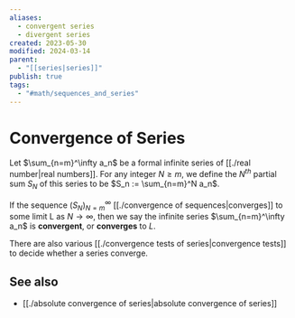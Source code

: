```yaml
---
aliases:
  - convergent series
  - divergent series
created: 2023-05-30
modified: 2024-03-14
parent:
  - "[[series|series]]"
publish: true
tags:
  - "#math/sequences_and_series"
---
```

# Convergence of Series
Let $\sum_{n=m}^\infty a_n$ be a formal infinite series of [[./real number|real numbers]]. For any integer $N \ge m$, we define the $N^{th}$ partial sum $S_N$ of this series to be $S_n := \sum_{n=m}^N a_n$.

If the sequence $(S_N)^{\infty}_{N=m}$ [[./convergence of sequences|converges]] to some limit L as $N \rightarrow \infty$, then we say the infinite series $\sum_{n=m}^\infty a_n$ is **convergent**, or **converges** to $L$.

There are also various [[./convergence tests of series|convergence tests]] to decide whether a series converge.

## See also
- [[./absolute convergence of series|absolute convergence of series]]